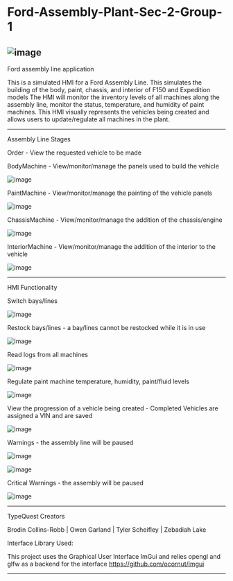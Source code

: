 # Ford-Assembly-Plant-Sec-2-Group-1
![image](https://user-images.githubusercontent.com/85836332/205350463-b839fd4f-47f9-431f-8ee2-a79559cce178.png)
---------------------------------------------------------------------------------------------------------------------
Ford assembly line application

This is a simulated HMI for a Ford Assembly Line.
This simulates the building of the body, paint, chassis, and interior of F150 and Expedition models
The HMI will monitor the inventory levels of all machines along the assembly line, monitor the status,
temperature, and humidity of paint machines. This HMI visually represents the vehicles being created 
and allows users to update/regulate all machines in the plant.

---------------------------------------------------------------------------------------------------------------------
Assembly Line Stages

Order - View the requested vehicle to be made

BodyMachine - View/monitor/manage the panels used to build the vehicle

![image](https://user-images.githubusercontent.com/85836332/205351547-4ce625cd-f393-4a14-9178-1565a18ec91e.png)

PaintMachine - View/monitor/manage the painting of the vehicle panels

![image](https://user-images.githubusercontent.com/85836332/205351595-3dc036c9-191f-4f99-9287-f5a1c5f0eefb.png)

ChassisMachine - View/monitor/manage the addition of the chassis/engine

![image](https://user-images.githubusercontent.com/85836332/205351655-1ab194a6-7315-45af-9c2b-763d40e52028.png)

InteriorMachine - View/monitor/manage the addition of the interior to the vehicle

![image](https://user-images.githubusercontent.com/85836332/205351734-2b160d1f-224f-439e-9a19-6c8d3af93b17.png)

---------------------------------------------------------------------------------------------------------------------
HMI Functionality  

Switch bays/lines

![image](https://user-images.githubusercontent.com/85836332/205352467-ee9c50c8-2517-41f0-a0b3-327c767921ee.png)

Restock bays/lines - a bay/lines cannot be restocked while it is in use

![image](https://user-images.githubusercontent.com/85836332/205352543-6f0462dc-0caf-493b-9e3f-141d66f1638a.png)

Read logs from all machines

![image](https://user-images.githubusercontent.com/85836332/205352915-11496933-7427-4416-87c5-87bac97d6338.png)

Regulate paint machine temperature, humidity, paint/fluid levels

![image](https://user-images.githubusercontent.com/85836332/205352645-2cd4d164-949a-4e09-93f4-6f80566eae65.png)

View the progression of a vehicle being created - Completed Vehicles are assigned a VIN and are saved

![image](https://user-images.githubusercontent.com/85836332/205352824-9e453b13-6193-4d75-8a29-04bb90cf7e7a.png)

Warnings - the assembly line will be paused

![image](https://user-images.githubusercontent.com/85836332/205351341-8f274f47-afa3-4dc2-86c2-3eae4ced2a35.png)

![image](https://user-images.githubusercontent.com/85836332/205356666-5c3bbe27-d4e2-4151-b0b1-da165a32ce63.png)

Critical Warnings - the assembly will be paused

![image](https://user-images.githubusercontent.com/85836332/205357090-888e9436-99f7-4ca4-8466-7d2c7172314b.png)

---------------------------------------------------------------------------------------------------------------------
TypeQuest Creators 

Brodin Collins-Robb |
Owen Garland |
Tyler Scheifley |
Zebadiah Lake

Interface Library Used:

This project uses the Graphical User Interface ImGui and relies opengl and glfw as a backend for the interface
https://github.com/ocornut/imgui

---------------------------------------------------------------------------------------------------------------------
